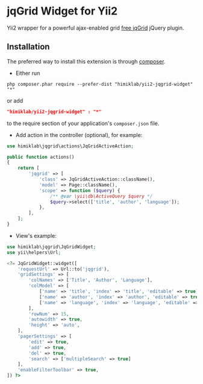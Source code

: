 jqGrid Widget for Yii2
========================
Yii2 wrapper for a powerful ajax-enabled grid [free jqGrid](https://github.com/free-jqgrid/jqGrid) jQuery plugin.

Installation
------------
The preferred way to install this extension is through [composer](http://getcomposer.org/download/).

* Either run

```
php composer.phar require --prefer-dist "himiklab/yii2-jqgrid-widget" "*"
```

or add

```json
"himiklab/yii2-jqgrid-widget" : "*"
```

to the require section of your application's `composer.json` file.

* Add action in the controller (optional), for example:

```php
use himiklab\jqgrid\actions\JqGridActiveAction;

public function actions()
{
    return [
        'jqgrid' => [
            'class' => JqGridActiveAction::className(),
            'model' => Page::className(),
            'scope' => function ($query) {
                /** @var \yii\db\ActiveQuery $query */
                $query->select(['title', 'author', 'language']);
            },
        ],
    ];
}
```

* View's example:

```php
use himiklab\jqgrid\JqGridWidget;
use yii\helpers\Url;

<?= JqGridWidget::widget([
    'requestUrl' => Url::to('jqgrid'),
    'gridSettings' => [
        'colNames' => ['Title', 'Author', 'Language'],
        'colModel' => [
            ['name' => 'title', 'index' => 'title', 'editable' => true],
            ['name' => 'author', 'index' => 'author', 'editable' => true],
            ['name' => 'language', 'index' => 'language', 'editable' => true]
        ],
        'rowNum' => 15,
        'autowidth' => true,
        'height' => 'auto',
    ],
    'pagerSettings' => [
        'edit' => true,
        'add' => true,
        'del' => true,
        'search' => ['multipleSearch' => true]
    ],
    'enableFilterToolbar' => true,
]) ?>
```
